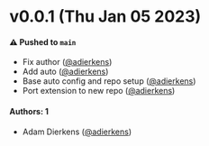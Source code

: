 # v0.0.1 (Thu Jan 05 2023)

#### ⚠️ Pushed to `main`

- Fix author ([@adierkens](https://github.com/adierkens))
- Add auto ([@adierkens](https://github.com/adierkens))
- Base auto config and repo setup ([@adierkens](https://github.com/adierkens))
- Port extension to new repo ([@adierkens](https://github.com/adierkens))

#### Authors: 1

- Adam Dierkens ([@adierkens](https://github.com/adierkens))
